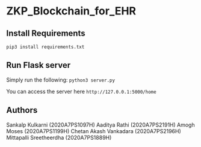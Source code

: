 # ZKP_Blockchain_for_EHR

## Install Requirements
`pip3 install requirements.txt`

## Run Flask server
Simply run the following:
`python3 server.py`

You can access the server here `http://127.0.0.1:5000/home`

## Authors
Sankalp Kulkarni (2020A7PS1097H)
Aaditya Rathi (2020A7PS2191H)
Amogh Moses (2020A7PS1199H)
Chetan Akash Vankadara (2020A7PS2196H)
Mittapalli Sreetheerdha (2020A7PS1889H)


